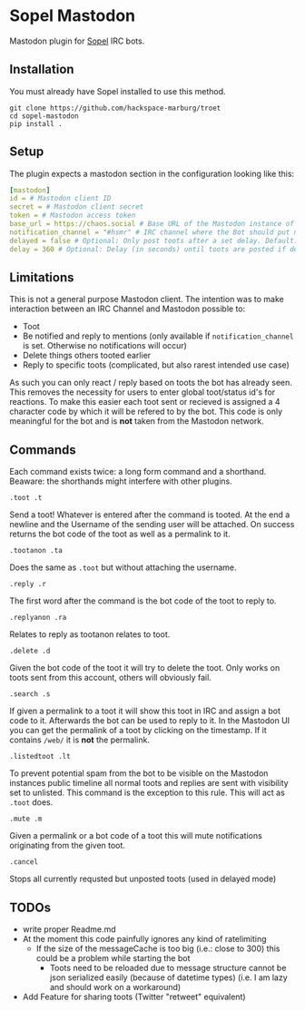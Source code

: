 # Sopel Mastodon

Mastodon plugin for [Sopel](https://sopel.chat/) IRC bots.

## Installation

You must already have Sopel installed to use this method.
```
git clone https://github.com/hackspace-marburg/troet
cd sopel-mastodon
pip install .
```

## Setup

The plugin expects a mastodon section in the configuration looking like this:
```yml
[mastodon]
id = # Mastodon client ID
secret = # Mastodon client secret
token = # Mastodon access token
base_url = https://chaos.social # Base URL of the Mastodon instance of the bot account
notification_channel = "#hsmr" # IRC channel where the Bot should put notifications. Optional
delayed = false # Optional: Only post toots after a set delay. Default: false
delay = 360 # Optional: Delay (in seconds) until toots are posted if delayed mode (set above) is used. Default: 360

```

## Limitations

This is not a general purpose Mastodon client. The intention was to make interaction between an IRC Channel and Mastodon possible to:

- Toot
- Be notified and reply to mentions (only available if `notification_channel` is set. Otherwise no notifications will occur)
- Delete things others tooted earlier
- Reply to specific toots (complicated, but also rarest intended use case)

As such you can only react / reply based on toots the bot has already seen. This removes the necessity for users to enter global toot/status id's for reactions. To make this easier each toot sent or recieved is assigned a 4 character code by which it will be refered to by the bot. This code is only meaningful for the bot and is **not** taken from the Mastodon network.

## Commands

Each command exists twice: a long form command and a shorthand. Beaware: the shorthands might interfere with other plugins.

``` .toot .t ```

Send a toot! Whatever is entered after the command is tooted. At the end a newline and the Username of the sending user will be attached. On success returns the bot code of the toot as well as a permalink to it.

``` .tootanon .ta ```

Does the same as `.toot` but without attaching the username.

``` .reply .r ```

The first word after the command is the bot code of the toot to reply to.

``` .replyanon .ra ```

Relates to reply as tootanon relates to toot.

``` .delete .d ```

Given the bot code of the toot it will try to delete the toot. Only works on toots sent from this account, others will obviously fail.

``` .search .s ```

If given a permalink to a toot it will show this toot in IRC and assign a bot code to it. Afterwards the bot can be used to reply to it.
In the Mastodon UI you can get the permalink of a toot by clicking on the timestamp. If it contains `/web/` it is **not** the permalink.

``` .listedtoot .lt ```

To prevent potential spam from the bot to be visible on the Mastodon instances public timeline all normal toots and replies are sent with visibility set to unlisted.
This command is the exception to this rule. This will act as `.toot` does.

``` .mute .m ```

Given a permalink or a bot code of a toot this will mute notifications originating from the given toot.

``` .cancel ```

Stops all currently requsted but unposted toots (used in delayed mode)

## TODOs

- write proper Readme.md
- At the moment this code painfully ignores any kind of ratelimiting
  - If the size of the messageCache is too big (i.e.: close to 300) this could be a problem while starting the bot
    - Toots need to be reloaded due to message structure cannot be json serialized easily (because of datetime types) (i.e. I am lazy and should work on a workaround)
- Add Feature for sharing toots (Twitter "retweet" equivalent)

